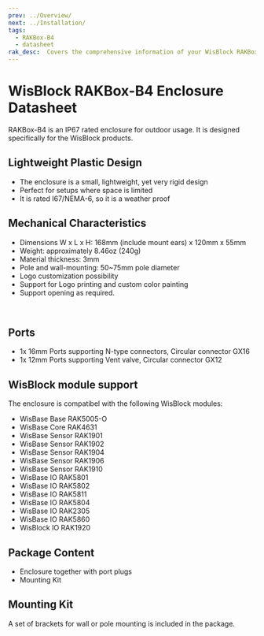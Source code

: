 ```yaml
---
prev: ../Overview/
next: ../Installation/
tags:
  - RAKBox-B4
  - datasheet
rak_desc:  Covers the comprehensive information of your WisBlock RAKBox-B4 Enclosure to help you in using it. This information includes technical specifications and characteristics.
---
```


# WisBlock RAKBox-B4 Enclosure Datasheet

RAKBox-B4 is an IP67 rated enclosure for outdoor usage. It is designed specifically for the WisBlock products.

## Lightweight Plastic Design

- The enclosure is a small, lightweight, yet very rigid design
- Perfect for setups where space is limited
- It is rated I67/NEMA-6, so it is a weather proof

<rk-img
  src="/assets/images/accessories/rakbox-b4/datasheet/top-view.png"
  width="40%"
  caption="WisBlock RAKBox-B4 Enclosure Top View"
/>

## Mechanical Characteristics

- Dimensions W x L x H: 168mm (include mount ears) x 120mm x 55mm
- Weight: approximately 8.46oz (240g)
- Material thickness: 3mm
- Pole and wall-mounting: 50~75mm pole diameter
- Logo customization possibility
- Support for Logo printing and custom color painting
- Support opening as required.

<rk-img
  src="/assets/images/accessories/rakbox-b4/datasheet/enclosure.png"
  width="50%"
  caption="RAKBox-B4 Enclosure Overview"
/>

<br>

<rk-img
  src="/assets/images/accessories/rakbox-b4/datasheet/overview.png"
  width="35%"
  caption="RAKBox-B4 Enclosure"
/>

## Ports

- 1x 16mm Ports supporting N-type connectors, Circular connector GX16
- 1x 12mm Ports supporting Vent valve, Circular connector GX12

## WisBlock module support

The enclosure is compatibel with the following WisBlock modules:

- WisBase Base RAK5005-O
- WisBase Core RAK4631
- WisBase Sensor RAK1901
- WisBase Sensor RAK1902
- WisBase Sensor RAK1904
- WisBase Sensor RAK1906
- WisBase Sensor RAK1910
- WisBase IO RAK5801
- WisBase IO RAK5802
- WisBase IO RAK5811
- WisBase IO RAK5804
- WisBase IO RAK2305
- WisBase IO RAK5860
- WisBlock IO RAK1920

## Package Content

- Enclosure together with port plugs
- Mounting Kit

## Mounting Kit

A set of brackets for wall or pole mounting is included in the package.

<rk-img
  src="/assets/images/accessories/rakbox-b4/datasheet/mounting-kit.png"
  width="75%"
  caption="Mounting Kit"
/>

